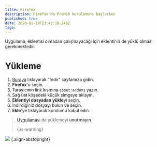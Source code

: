 ```yaml
---
title: Firefox
description: Firefox'da PreMiD kurulumuna başlarken
published: true
date: 2020-01-19T23:42:18.246Z
tags:
---
```


Uygulama, eklentisi olmadan çalışmayacağı için eklentinin de yüklü olması gerekmektedir.

# Yükleme
1. [Buraya](https://premid.app/downloads) tıklayarak "İndir" sayfamıza gidin.
2. **Firefox**'u seçin.
3. Tarayıcının link kısmına `about:addons` yazın.
4. Sağ üst köşedeki küçük simgeye tıklayın.
5. **Eklentiyi dosyadan yükle**yi seçin.
6. İndirdiğiniz dosyayı bulun ve seçin.
7. **Ekle**'ye tıklayarak kurulumu kabul edin.

> [Uygulamayı](/install) da yüklemeyi **unutmayın**. 
> 
> {.is-warning}

![](https://img.icons8.com/color/2x/firefox.png) {.align-abstopright}